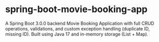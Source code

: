 # spring-boot-movie-booking-app
A Spring Boot 3.0.0 backend Movie Booking Application with full CRUD operations, validations, and custom exception handling (duplicate ID, missing ID). Built using Java 17 and in-memory storage (List + Map).
